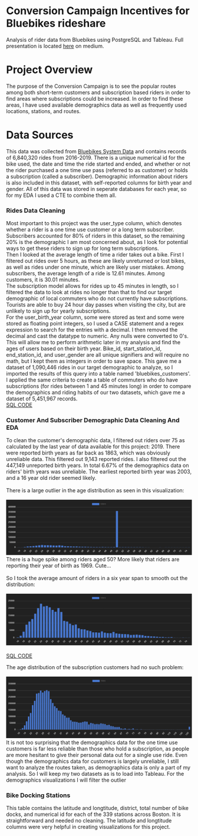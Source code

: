 # Conversion Campaign Incentives for Bluebikes rideshare
Analysis of rider data from Bluebikes using PostgreSQL and Tableau. Full presentation is located [here](https://medium.com/@aklesitz/conversion-campaign-incentives-for-bluebikes-242be42e055) on medium.
# Project Overview
The purpose of the Conversion Campaign is to see the popular routes among both short-term customers and subscription based riders in order to find areas where subscriptions could be increased. In order to find
these areas, I have used available demographics data as well as frequently used locations, stations, and routes.
# Data Sources
This data was collected from [Bluebikes System Data](https://bluebikes.com/system-data) and contains records of 6,840,320 rides from 2016-2019. There is a unique numerical id for the bike used, the date and time the ride started and ended, and whether or not the rider purchased a one time use pass (referred to as customer) or holds a subscription (called a subscriber). Demographic information about riders is also included in this dataset, with self-reported columns for birth year and gender. All of this data was stored in seperate databases for each year, so for my EDA I used a CTE to combine them all. <br>

### Rides Data Cleaning
Most important to this project was the user_type column, which denotes whether a rider is a one time use customer or a long term subscriber. Subscribers accounted for 80% of riders in this dataset, so the remaining 20% is the demographic I am most concerned about, as I look for potential ways to get these riders to sign up for long term subscriptions. <br>
Then I looked at the average length of time a rider takes out a bike. First I filtered out rides over 5 hours, as these are likely unreturned or lost bikes, as well as rides under one minute, which are likely user mistakes. Among subscribers, the average length of a ride is 12.61 minutes. Among customers, it is 30.01 minutes. <br>
The subscription model allows for rides up to 45 minutes in length, so I filtered the data to look at rides no longer than that to find our target demographic of local commuters who do not currently have subscriptions. Tourists are able to buy 24 hour day passes when visiting the city, but are unlikely to sign up for yearly subscriptions. <br>
For the user_birth_year column, some were stored as text and some were stored as floating point integers, so I used a CASE statement and a regex expression to search for the entries with a decimal. I then removed the decimal and cast the datatype to numeric. Any nulls were converted to 0's. This will allow me to perform arithmetic later in my analysis and find the ages of users based on their birth year. Bike_id, start_station_id, end_station_id, and user_gender are all unique signifiers and will require no math, but I kept them as integers in order to save space.
This gave me a dataset of 1,090,446 rides in our target demographic to analyze, so I imported the results of this query into a table named 'bluebikes_customers'. <br>
I applied the same criteria to create a table of commuters who do have subscriptions (for rides between 1 and 45 minutes long) in order to compare the demographics and riding habits of our two datasets, which gave me a dataset of 5,451,967 records. <br>
[SQL CODE](https://github.com/aklesitz/Bikeshare_Project/blob/main/Bluebikes_rides_data.sql) <br>




### Customer And Subscriber Demographic Data Cleaning And EDA
To clean the customer's demographic data, I filtered out riders over 75 as calculated by the last year of data available for this project: 2019. There were reported birth years as far back as 1863, which was obviously unreliable data. This filtered out 9,143 reported rides. I also filtered out the 447,149 unreported birth years. In total 6.67% of the demographics data on riders' birth years was unreliable. The earliest reported birth year was 2003, and a 16 year old rider seemed likely.  <br><br>
There is a large outlier in the age distribution as seen in this visualization: <br><br>
![Age Distribution](Visualizations/customer_age_viz.png) <br>
There is a huge spike among riders aged 50? More likely that riders are reporting their year of birth as 1969. Cute... <br><br>
So I took the average amount of riders in a six year span to smooth out the distribution: <br><br>
![Age Distribution Cleaned](Visualizations/customer_age_viz_cleaned.png) <br><br>
[SQL CODE](https://github.com/aklesitz/Bikeshare_Project/blob/main/bluebikes_customer_demographics.sql) <br>

The age distribution of the subscription customers had no such problem: <br><br>
![Age Distribution](Visualizations/subscriber_age_viz.png) <br>
It is not too surprising that the demographics data for the one time use customers is far less reliable than those who hold a subscription, as people are more hesitant to give their personal data out for a single use ride. Even though the demographics data for customers is largely unreliable, I still want to analyze the routes taken, as demographics data is only a part of my analysis. So I will keep my two datasets as is to load into Tableau. For the demographics visualizations I will filter the outlier 




### Bike Docking Stations
This table contains the latitude and longtitude, district, total number of bike docks, and numerical id for each of the 339 stations across Boston. It is straightforward and needed no cleaning. The latitude and longtitude columns were very helpful in creating visualizations for this project.

